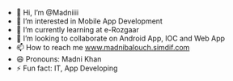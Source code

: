 - 👋 Hi, I’m @Madniiii
- 👀 I’m interested in Mobile App Development
- 🌱 I’m currently learning at e-Rozgaar 
- 💞️ I’m looking to collaborate on Android App, IOC and Web App
- 📫 How to reach me www.madnibalouch.simdif.com
- 😄 Pronouns: Madni Khan
- ⚡ Fun fact: IT, App Developing

<!---
Madniiii/Madniiii is a ✨ special ✨ repository because its `README.md` (this file) appears on your GitHub profile.
You can click the Preview link to take a look at your changes.
--->

